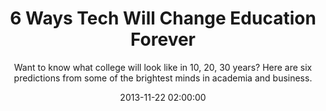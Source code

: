 ---
layout: post
title:  "6 Ways Tech Will Change Education Forever"
subtitle:  "Want to know what college will look like in 10, 20, 30 years? Here are six predictions from some of the brightest minds in academia and business."
date:   2013-11-22 02:00:00
refurl: http://www.inc.com/issie-lapowsky/7-ways-tech-changes-education.html
source: inc.com
categories: linkpost
---